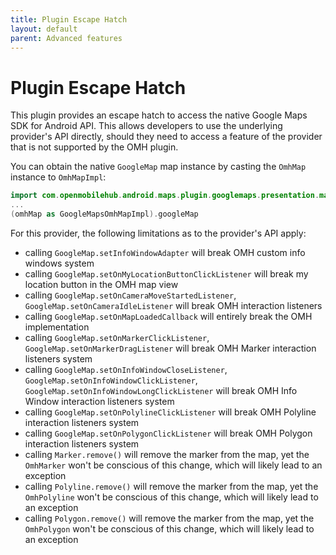 ```yaml
---
title: Plugin Escape Hatch
layout: default
parent: Advanced features
---
```


# Plugin Escape Hatch

This plugin provides an escape hatch to access the native Google Maps SDK for Android API. This allows developers to use the underlying provider's API directly, should they need to access a feature of the provider that is not supported by the OMH plugin.

You can obtain the native `GoogleMap` map instance by casting the `OmhMap` instance to `OmhMapImpl`:

```kotlin
import com.openmobilehub.android.maps.plugin.googlemaps.presentation.maps.OmhMapImpl as GoogleMapsOmhMapImpl
...
(omhMap as GoogleMapsOmhMapImpl).googleMap
```

For this provider, the following limitations as to the provider's API apply:

- calling `GoogleMap.setInfoWindowAdapter` will break OMH custom info windows system
- calling `GoogleMap.setOnMyLocationButtonClickListener` will break my location button in the OMH map view
- calling `GoogleMap.setOnCameraMoveStartedListener`, `GoogleMap.setOnCameraIdleListener` will break OMH interaction listeners
- calling `GoogleMap.setOnMapLoadedCallback` will entirely break the OMH implementation
- calling `GoogleMap.setOnMarkerClickListener`, `GoogleMap.setOnMarkerDragListener` will break OMH Marker interaction listeners system
- calling `GoogleMap.setOnInfoWindowCloseListener`, `GoogleMap.setOnInfoWindowClickListener`, `GoogleMap.setOnInfoWindowLongClickListener` will break OMH Info Window interaction listeners system
- calling `GoogleMap.setOnPolylineClickListener` will break OMH Polyline interaction listeners system
- calling `GoogleMap.setOnPolygonClickListener` will break OMH Polygon interaction listeners system
- calling `Marker.remove()` will remove the marker from the map, yet the `OmhMarker` won't be conscious of this change, which will likely lead to an exception
- calling `Polyline.remove()` will remove the marker from the map, yet the `OmhPolyline` won't be conscious of this change, which will likely lead to an exception
- calling `Polygon.remove()` will remove the marker from the map, yet the `OmhPolygon` won't be conscious of this change, which will likely lead to an exception
